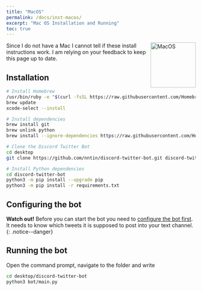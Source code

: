 ```yaml
---
title: "MacOS"
permalink: /docs/inst-macos/
excerpt: "Mac OS Installation and Running"
toc: true
---
```


<img class="doc-img" src="{{ site.baseurl }}/assets/images/macos.png" alt="MacOS" style="width: 120px; float: right;"/>
Since I do not have a Mac I cannot tell if these install instructions work.
I am relying on your feedback to keep this page up to date.

## Installation

```bash
# Install Homebrew
/usr/bin/ruby -e "$(curl -fsSL https://raw.githubusercontent.com/Homebrew/install/master/install)"
brew update
xcode-select --install

# Install dependencies
brew install git
brew unlink python
brew install --ignore-dependencies https://raw.githubusercontent.com/Homebrew/homebrew-core/f2a764ef944b1080be64bd88dca9a1d80130c558/Formula/python.rb

# Clone the Discord Twitter Bot
cd desktop
git clone https://github.com/nntin/discord-twitter-bot.git discord-twitter-bot -b master

# Install Python dependencies
cd discord-twitter-bot
python3 -m pip install --upgrade pip
python3 -m pip install -r requirements.txt
```

## Configuring the bot

**Watch out!** Before you can start the bot you need to
[configure the bot first](/discord-twitter-bot/docs/configuration). It needs
to know which tweets it is supposed to post into your text channel.
{: .notice--danger}

## Running the bot

Open the command prompt, navigate to the folder and write
```bash
cd desktop/discord-twitter-bot
python3 bot/main.py
```
